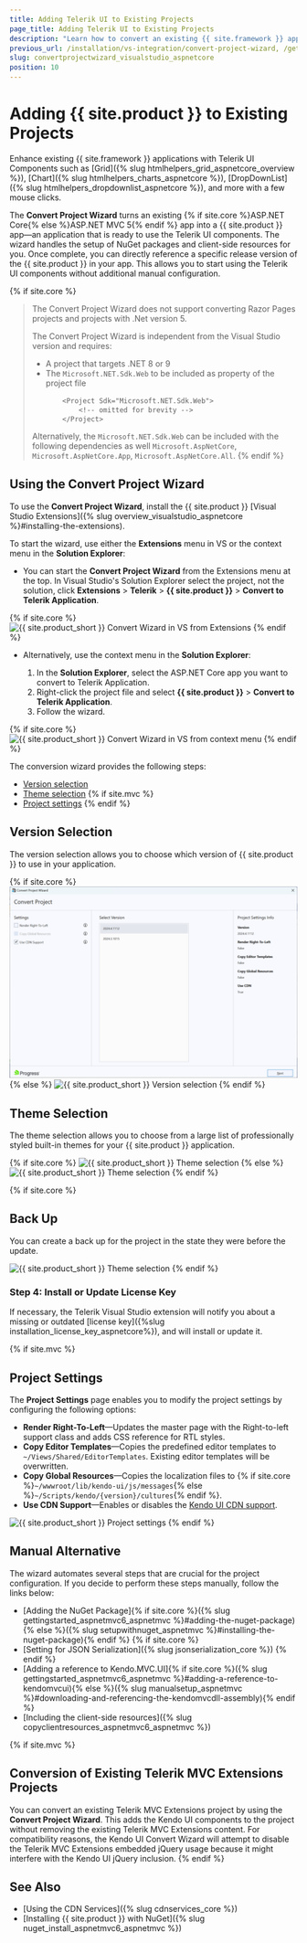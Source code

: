 ```yaml
---
title: Adding Telerik UI to Existing Projects
page_title: Adding Telerik UI to Existing Projects
description: "Learn how to convert an existing {{ site.framework }} application to a {{ site.product }} application."
previous_url: /installation/vs-integration/convert-project-wizard, /getting-started/vs-integration/convert-project-wizard, /vs-integration-mvc/convert-project-wizard
slug: convertprojectwizard_visualstudio_aspnetcore
position: 10
---
```


# Adding {{ site.product }} to Existing Projects

Enhance existing {{ site.framework }} applications with Telerik UI Components such as [Grid]({% slug htmlhelpers_grid_aspnetcore_overview %}), [Chart]({% slug htmlhelpers_charts_aspnetcore %}), [DropDownList]({% slug htmlhelpers_dropdownlist_aspnetcore %}), and more with a few mouse clicks.

The **Convert Project Wizard** turns an existing {% if site.core %}ASP.NET Core{% else %}ASP.NET MVC 5{% endif %} app into a {{ site.product }} app&mdash;an application that is ready to use the Telerik UI components. The wizard handles the setup of NuGet packages and client-side resources for you. Once complete, you can directly reference a specific release version of the {{ site.product }} in your app. This allows you to start using the Telerik UI components without additional manual configuration.

{% if site.core %}
> The Convert Project Wizard does not support converting Razor Pages projects and projects with .Net version 5.
>
> The Convert Project Wizard is independent from the Visual Studio version and requires:
> - A project that targets .NET 8 or 9
> - The `Microsoft.NET.Sdk.Web` to be included as property of the project file
>    ```
>        <Project Sdk="Microsoft.NET.Sdk.Web">
>            <!-- omitted for brevity -->
>        </Project>
>    ```
>Alternatively, the `Microsoft.NET.Sdk.Web` can be included with the following dependencies as well `Microsoft.AspNetCore`, `Microsoft.AspNetCore.App`, `Microsoft.AspNetCore.All`.
{% endif %}

## Using the Convert Project Wizard

To use the **Convert Project Wizard**, install the {{ site.product }} [Visual Studio Extensions]({% slug overview_visualstudio_aspnetcore %}#installing-the-extensions).

To start the wizard, use either the **Extensions** menu in VS or the context menu in the **Solution Explorer**:

- You can start the **Convert Project Wizard** from the Extensions menu at the top. In Visual Studio's Solution Explorer select the project, not the solution, click **Extensions** > **Telerik** > **{{ site.product }}** > **Convert to Telerik Application**.

{% if site.core %}
![{{ site.product_short }} Convert Wizard in VS from Extensions](../vs-integration/images/select-wizard.png)
{% endif %}

- Alternatively, use the context menu in the **Solution Explorer**:

    1. In the **Solution Explorer**, select the ASP.NET Core app you want to convert to Telerik Application.
    1. Right-click the project file and select **{{ site.product }}** > **Convert to Telerik Application**.
    1. Follow the wizard.

{% if site.core %}
![{{ site.product_short }} Convert Wizard in VS from context menu](../vs-integration/images/start-wizard-context.png)
{% endif %}

The conversion wizard provides the following steps:
- [Version selection](#version-selection)
- [Theme selection](#theme-selection)
{% if site.mvc %}
- [Project settings](#project-settings)
{% endif %}

## Version Selection

The version selection allows you to choose which version of {{ site.product }} to use in your application.

{% if site.core %}
![{{ site.product_short }} Version selection](../vs-integration/images/convert-project.png)
{% else %}
![{{ site.product_short }} Version selection](../vs-integration/images/images-mvc/convert_distribution.png)
{% endif %}

## Theme Selection

The theme selection allows you to choose from a large list of professionally styled built-in themes for your {{ site.product }} application.

{% if site.core %}
![{{ site.product_short }} Theme selection](../vs-integration/images/convert-theme.png)
{% else %}
![{{ site.product_short }} Theme selection](../vs-integration/images/images-mvc/convert_theme.png)
{% endif %}

{% if site.core %}
## Back Up

You can create a back up for the project in the state they were before the update.

![{{ site.product_short }} Theme selection](../vs-integration/images/backup.png)
{% endif %}

### Step 4: Install or Update License Key

If necessary, the Telerik Visual Studio extension will notify you about a missing or outdated [license key]({%slug installation_license_key_aspnetcore%}), and will install or update it.

{% if site.mvc %}
## Project Settings

The **Project Settings** page enables you to modify the project settings by configuring the following options:

- **Render Right-To-Left**&mdash;Updates the master page with the Right-to-left support class and adds CSS reference for RTL styles.
- **Copy Editor Templates**&mdash;Copies the predefined editor templates to `~/Views/Shared/EditorTemplates`. Existing editor templates will be overwritten.
- **Copy Global Resources**&mdash;Copies the localization files to {% if site.core %}`~/wwwroot/lib/kendo-ui/js/messages`{% else %}`~/Scripts/kendo/{version}/cultures`{% endif %}.
- **Use CDN Support**&mdash;Enables or disables the [Kendo UI CDN support](https://docs.telerik.com/kendo-ui/intro/installation/cdn-service).

![{{ site.product_short }} Project settings](../vs-integration/images/images-mvc/convert_settings.png)
{% endif %}

## Manual Alternative

The wizard automates several steps that are crucial for the project configuration. If you decide to perform these steps manually, follow the links below:

- [Adding the NuGet Package]{% if site.core %}({% slug gettingstarted_aspnetmvc6_aspnetmvc %}#adding-the-nuget-package){% else %}({% slug setupwithnuget_aspnetmvc %}#installing-the-nuget-package){% endif %}
{% if site.core %}
- [Setting for JSON Serialization]({% slug jsonserialization_core %})
{% endif %}
- [Adding a reference to Kendo.MVC.UI]{% if site.core %}({% slug gettingstarted_aspnetmvc6_aspnetmvc %}#adding-a-reference-to-kendomvcui){% else %}({% slug manualsetup_aspnetmvc %}#downloading-and-referencing-the-kendomvcdll-assembly){% endif %}
- [Including the client-side resources]({% slug copyclientresources_aspnetmvc6_aspnetmvc %})

{% if site.mvc %}
## Conversion of Existing Telerik MVC Extensions Projects

You can convert an existing Telerik MVC Extensions project by using the **Convert Project Wizard**. This adds the Kendo UI components to the project without removing the existing Telerik MVC Extensions content. For compatibility reasons, the Kendo UI Convert Wizard will attempt to disable the Telerik MVC Extensions embedded jQuery usage because it might interfere with the Kendo UI jQuery inclusion.
{% endif %}

## See Also

* [Using the CDN Services]({% slug cdnservices_core %})
* [Installing {{ site.product }} with NuGet]({% slug nuget_install_aspnetmvc6_aspnetmvc %})
